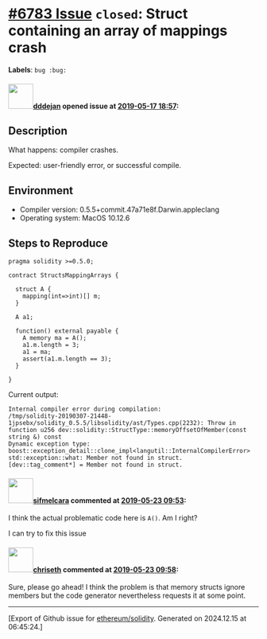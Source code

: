 # [\#6783 Issue](https://github.com/ethereum/solidity/issues/6783) `closed`: Struct containing an array of mappings crash
**Labels**: `bug :bug:`


#### <img src="https://avatars.githubusercontent.com/u/1482564?u=539d1592b88943f77df13809d6172ad7fa6a06b3&v=4" width="50">[dddejan](https://github.com/dddejan) opened issue at [2019-05-17 18:57](https://github.com/ethereum/solidity/issues/6783):

## Description

What happens: compiler crashes.

Expected: user-friendly error, or successful compile.
## Environment

- Compiler version: 0.5.5+commit.47a71e8f.Darwin.appleclang
- Operating system: MacOS 10.12.6

## Steps to Reproduce

```solidity
pragma solidity >=0.5.0;

contract StructsMappingArrays {

  struct A {
    mapping(int=>int)[] m;
  }

  A a1;

  function() external payable {
    A memory ma = A();
    a1.m.length = 3;
    a1 = ma;
    assert(a1.m.length == 3);
  }

}
```

Current output:
```
Internal compiler error during compilation:
/tmp/solidity-20190307-21448-1jpsebx/solidity_0.5.5/libsolidity/ast/Types.cpp(2232): Throw in function u256 dev::solidity::StructType::memoryOffsetOfMember(const string &) const
Dynamic exception type: boost::exception_detail::clone_impl<langutil::InternalCompilerError>
std::exception::what: Member not found in struct.
[dev::tag_comment*] = Member not found in struct.
```

#### <img src="https://avatars.githubusercontent.com/u/10496191?v=4" width="50">[sifmelcara](https://github.com/sifmelcara) commented at [2019-05-23 09:53](https://github.com/ethereum/solidity/issues/6783#issuecomment-495150439):

I think the actual problematic code here is `A()`. Am I right?

I can try to fix this issue

#### <img src="https://avatars.githubusercontent.com/u/9073706?v=4" width="50">[chriseth](https://github.com/chriseth) commented at [2019-05-23 09:58](https://github.com/ethereum/solidity/issues/6783#issuecomment-495152509):

Sure, please go ahead! I think the problem is that memory structs ignore members but the code generator nevertheless requests it at some point.


-------------------------------------------------------------------------------



[Export of Github issue for [ethereum/solidity](https://github.com/ethereum/solidity). Generated on 2024.12.15 at 06:45:24.]
